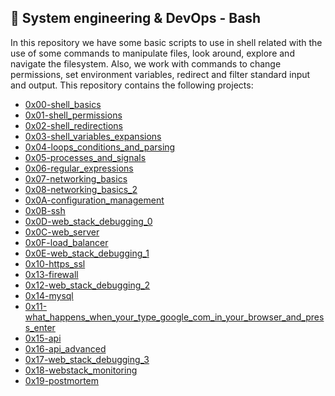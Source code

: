 ## :rocket: System engineering & DevOps - Bash

In this repository we have some basic scripts to use in shell related with the use of some commands to manipulate files, look around, explore and navigate the filesystem. Also, we work with commands to change permissions, set environment variables, redirect and filter standard input and output. This repository contains the following projects:

 - [0x00-shell_basics](https://github.com/dmhenaopa/holberton-system_engineering-devops/tree/master/0x00-shell_basics)
 - [0x01-shell_permissions](https://github.com/dmhenaopa/holberton-system_engineering-devops/tree/master/0x01-shell_permissions)
 - [0x02-shell_redirections](https://github.com/dmhenaopa/holberton-system_engineering-devops/tree/master/0x02-shell_redirections)
 - [0x03-shell_variables_expansions](https://github.com/dmhenaopa/holberton-system_engineering-devops/tree/master/0x03-shell_variables_expansions)
 - [0x04-loops_conditions_and_parsing](https://github.com/dmhenaopa/holberton-system_engineering-devops/tree/master/0x04-loops_conditions_and_parsing)
 - [0x05-processes_and_signals](https://github.com/dmhenaopa/holberton-system_engineering-devops/tree/master/0x05-processes_and_signals)
 - [0x06-regular_expressions](https://github.com/dmhenaopa/holberton-system_engineering-devops/tree/master/0x06-regular_expressions)
 - [0x07-networking_basics](https://github.com/dmhenaopa/holberton-system_engineering-devops/tree/master/0x07-networking_basics)
 - [0x08-networking_basics_2](https://github.com/dmhenaopa/holberton-system_engineering-devops/tree/master/0x08-networking_basics_2)
 - [0x0A-configuration_management](https://github.com/dmhenaopa/holberton-system_engineering-devops/tree/master/0x08-networking_basics_2)
 - [0x0B-ssh](https://github.com/dmhenaopa/holberton-system_engineering-devops/tree/master/0x0B-ssh)
 - [0x0D-web_stack_debugging_0](https://github.com/dmhenaopa/holberton-system_engineering-devops/tree/master/0x0D-web_stack_debugging_0)
 - [0x0C-web_server](https://github.com/dmhenaopa/holberton-system_engineering-devops/tree/master/0x0C-web_server)
 - [0x0F-load_balancer](https://github.com/dmhenaopa/holberton-system_engineering-devops/tree/master/0x0F-load_balancer)
 - [0x0E-web_stack_debugging_1](https://github.com/dmhenaopa/holberton-system_engineering-devops/tree/master/0x0E-web_stack_debugging_1)
 - [0x10-https_ssl](https://github.com/dmhenaopa/holberton-system_engineering-devops/tree/master/0x10-https_ssl)
 - [0x13-firewall](https://github.com/dmhenaopa/holberton-system_engineering-devops/tree/master/0x13-firewall)
 - [0x12-web_stack_debugging_2](https://github.com/dmhenaopa/holberton-system_engineering-devops/tree/master/0x12-web_stack_debugging_2)
 - [0x14-mysql](https://github.com/dmhenaopa/holberton-system_engineering-devops/tree/master/0x14-mysql)
 - [0x11-what_happens_when_your_type_google_com_in_your_browser_and_press_enter](https://github.com/dmhenaopa/holberton-system_engineering-devops/tree/master/0x11-what_happens_when_your_type_google_com_in_your_browser_and_press_enter)
 - [0x15-api](https://github.com/dmhenaopa/holberton-system_engineering-devops/tree/master/0x15-api)
 - [0x16-api_advanced](https://github.com/dmhenaopa/holberton-system_engineering-devops/tree/master/0x16-api_advanced)
 - [0x17-web_stack_debugging_3](https://github.com/dmhenaopa/holberton-system_engineering-devops/tree/master/0x17-web_stack_debugging_3)
 - [0x18-webstack_monitoring](https://github.com/dmhenaopa/holberton-system_engineering-devops/tree/master/0x18-webstack_monitoring)
 - [0x19-postmortem](https://github.com/dmhenaopa/holberton-system_engineering-devops/tree/master/0x19-postmortem)
<!--stackedit_data:
eyJoaXN0b3J5IjpbLTIwMDE3NjIzOTddfQ==
-->
